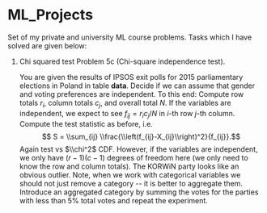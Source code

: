 # ML_Projects
Set of my private and university ML course problems. Tasks which I have solved are given below:

1. Chi squared test
Problem 5c (Chi-square independence test).

    You are given the results of IPSOS exit polls for 2015 parliamentary elections in Poland in table **data**. Decide if we can assume that gender and voting preferences are independent. To this end:
    Compute row totals $r_i$, column totals $c_j$, and overall total $N$.
    If the variables are independent, we expect to see $f_{ij} = r_i c_j / N$ in $i$-th row $j$-th column.
    Compute the test statistic as before, i.e. $$ S = \\sum_{ij} \\frac{\\left(f_{ij}-X_{ij}\\right)^2}{f_{ij}}.$$
    Again test vs $\\chi^2$ CDF. However, if the variables are independent, we only have $(r-1)(c-1)$ degrees of freedom here (we only need to know the row and column totals).
    The KORWiN party looks like an obvious outlier. Note, when we work with categorical variables we should not just remove a category -- it is better to aggregate them. Introduce an aggregated category by summing the votes for the parties with less than 5% total votes and repeat the experiment.
  

